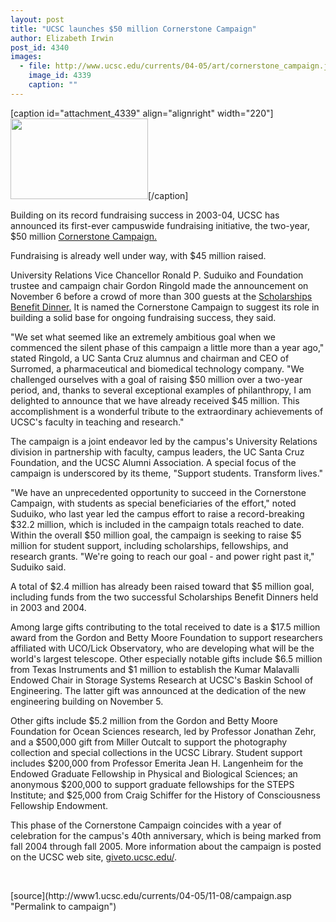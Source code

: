 ```yaml
---
layout: post
title: "UCSC launches $50 million Cornerstone Campaign"
author: Elizabeth Irwin
post_id: 4340
images:
  - file: http://www.ucsc.edu/currents/04-05/art/cornerstone_campaign.jpg
    image_id: 4339
    caption: ""
---
```


[caption id="attachment_4339" align="alignright" width="220"]<a href="http://localhost/mysite/wp-content/uploads/2004/11/cornerstone_campaign.jpg"><img class="size-full wp-image-4339" src="http://localhost/mysite/wp-content/uploads/2004/11/cornerstone_campaign.jpg" alt="" width="220" height="129" /></a>[/caption]
<a name="content" id="content"></a>
<p>
  Building on its record fundraising success in 2003-04, UCSC has announced its first-ever campuswide fundraising initiative, the two-year, $50 million <a href="http://giving.ucsc.edu/">Cornerstone Campaign.</a>
</p>
<p>
  Fundraising is already well under way, with $45 million raised.<br>
</p>
<p>
  University Relations Vice Chancellor Ronald P. Suduiko and Foundation trustee and campaign chair Gordon Ringold made the announcement on November 6 before a crowd of more than 300 guests at the <a href="http://currents.ucsc.edu/04-05/11-08/dinner.asp">Scholarships Benefit Dinner.</a> It is named the Cornerstone Campaign to suggest its role in building a solid base for ongoing fundraising success, they said.
</p>
<p>
  "We set what seemed like an extremely ambitious goal when we commenced the silent phase of this campaign a little more than a year ago," stated Ringold, a UC Santa Cruz alumnus and chairman and CEO of Surromed, a pharmaceutical and biomedical technology company. "We challenged ourselves with a goal of raising $50 million over a two-year period, and, thanks to several exceptional examples of philanthropy, I am delighted to announce that we have already received $45 million. This accomplishment is a wonderful tribute to the extraordinary achievements of UCSC's faculty in teaching and research."
</p>
<p>
  The campaign is a joint endeavor led by the campus's University Relations division in partnership with faculty, campus leaders, the UC Santa Cruz Foundation, and the UCSC Alumni Association. A special focus of the campaign is underscored by its theme, "Support students. Transform lives."
</p>
<p>
  "We have an unprecedented opportunity to succeed in the Cornerstone Campaign, with students as special beneficiaries of the effort," noted Suduiko, who last year led the campus effort to raise a record-breaking $32.2 million, which is included in the campaign totals reached to date. Within the overall $50 million goal, the campaign is seeking to raise $5 million for student support, including scholarships, fellowships, and research grants. "We're going to reach our goal - and power right past it," Suduiko said.
</p>
<p>
  A total of $2.4 million has already been raised toward that $5 million goal, including funds from the two successful Scholarships Benefit Dinners held in 2003 and 2004.
</p>
<p>
  Among large gifts contributing to the total received to date is a $17.5 million award from the Gordon and Betty Moore Foundation to support researchers affiliated with UCO/Lick Observatory, who are developing what will be the world's largest telescope. Other especially notable gifts include $6.5 million from Texas Instruments and $1 million to establish the Kumar Malavalli Endowed Chair in Storage Systems Research at UCSC's Baskin School of Engineering. The latter gift was announced at the dedication of the new engineering building on November 5.
</p>
<p>
  Other gifts include $5.2 million from the Gordon and Betty Moore Foundation for Ocean Sciences research, led by Professor Jonathan Zehr, and a $500,000 gift from Miller Outcalt to support the photography collection and special collections in the UCSC Library. Student support includes $200,000 from Professor Emerita Jean H. Langenheim for the Endowed Graduate Fellowship in Physical and Biological Sciences; an anonymous $200,000 to support graduate fellowships for the STEPS Institute; and $25,000 from Craig Schiffer for the History of Consciousness Fellowship Endowment.
</p>
<p>
  This phase of the Cornerstone Campaign coincides with a year of celebration for the campus's 40th anniversary, which is being marked from fall 2004 through fall 2005. More information about the campaign is posted on the UCSC web site, <a href="http://giveto.ucsc.edu/">giveto.ucsc.edu/</a>.
</p><br>
<form>

</form>
<p>

</p>
[source](http://www1.ucsc.edu/currents/04-05/11-08/campaign.asp "Permalink to campaign")
